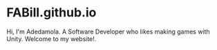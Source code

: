 # FABill.github.io
Hi, I'm Adedamola. A Software Developer who likes making games with Unity. Welcome to my website!.
